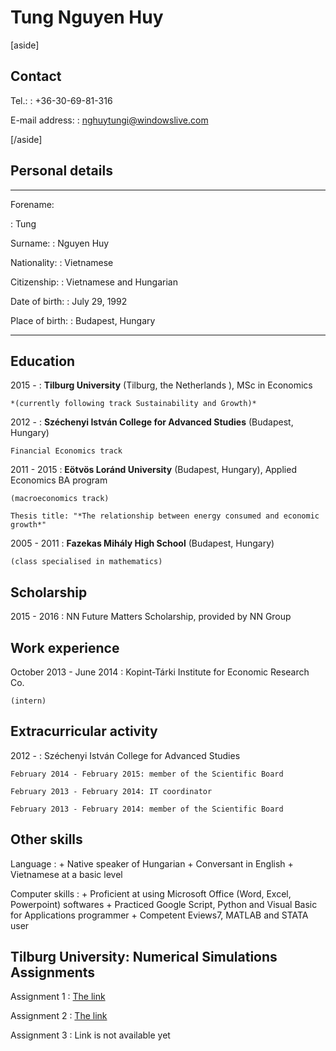 ﻿# Tung Nguyen Huy

[aside]


## Contact
Tel.\:
:	+36-30-69-81-316

E-mail address\:
:	nghuytungi@windowslive.com

[/aside]

## Personal details

-----------------------------------------------------

Forename\:

:	Tung

Surname\:
:  Nguyen Huy

Nationality\:
:  Vietnamese

Citizenship\:
:	Vietnamese and Hungarian

Date of birth\:
:	July 29, 1992

Place of birth\:
:	Budapest, Hungary

-----------------------------------------------------

Education
---------

2015 -
:	**Tilburg University** (Tilburg, the Netherlands ), MSc in Economics

	*(currently following track Sustainability and Growth)*
	
2012 -
:	**Széchenyi István College for Advanced Studies** (Budapest, Hungary)

	Financial Economics track
	
2011 - 2015
:	**Eötvös Loránd University** (Budapest, Hungary), Applied Economics 
	BA program

	(macroeconomics track)
	
	Thesis title: "*The relationship between energy consumed and economic
	growth*"
	
2005 - 2011
:	**Fazekas Mihály High School** (Budapest, Hungary)

	(class specialised in mathematics)
	
## Scholarship

2015 - 2016
:	NN Future Matters Scholarship, provided by NN Group

## Work experience

October 2013 - June 2014
:	Kopint-Tárki Institute for Economic Research Co.

	(intern)
	
## Extracurricular activity

2012 -
:	Széchenyi István College for Advanced Studies

	February 2014 - February 2015: member of the Scientific Board
	
	February 2013 - February 2014: IT coordinator
	
	February 2013 - February 2014: member of the Scientific Board
	
## Other skills

Language
:	+ Native speaker of Hungarian
	+ Conversant in English
	+ Vietnamese at a basic level
	
Computer skills
:	+ Proficient at using Microsoft Office (Word, Excel, Powerpoint) softwares
	+ Practiced Google Script, Python and Visual Basic for Applications programmer
	+ Competent Eviews7, MATLAB and STATA user
	
## Tilburg University: Numerical Simulations Assignments

Assignment 1
:	[The link](http://numeraire92.github.io/first_assignment/)

Assignment 2
:	[The link](http://numeraire92.github.io/second_assignment/)

Assignment 3
:	Link is not available yet
	